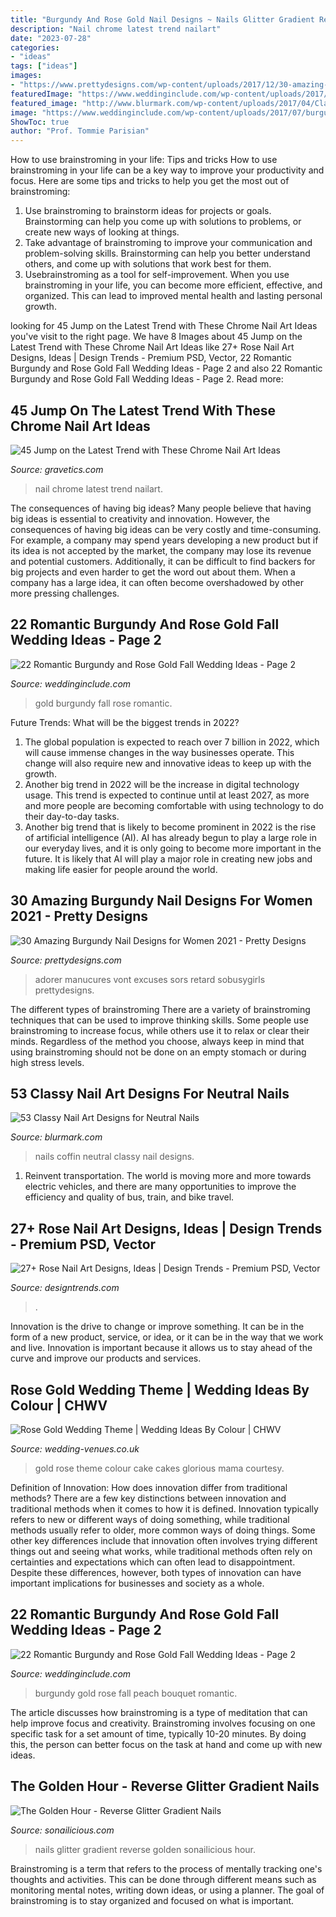 ```yaml
---
title: "Burgundy And Rose Gold Nail Designs ~ Nails Glitter Gradient Reverse Golden Sonailicious Hour"
description: "Nail chrome latest trend nailart"
date: "2023-07-28"
categories:
- "ideas"
tags: ["ideas"]
images:
- "https://www.prettydesigns.com/wp-content/uploads/2017/12/30-amazing-burgundy-nail-designs-for-women-2018.png"
featuredImage: "https://www.weddinginclude.com/wp-content/uploads/2017/07/Gold-and-burgundy-for-Fall.jpg"
featured_image: "http://www.blurmark.com/wp-content/uploads/2017/04/Classic-Coffin-Nails.jpg"
image: "https://www.weddinginclude.com/wp-content/uploads/2017/07/burgundy-peach-bouquet-photo-by-GreenAutumn.jpg"
ShowToc: true
author: "Prof. Tommie Parisian"
---
```



How to use brainstroming in your life: Tips and tricks
How to use brainstroming in your life can be a key way to improve your productivity and focus. Here are some tips and tricks to help you get the most out of brainstroming: 
1) Use brainstroming to brainstorm ideas for projects or goals. Brainstorming can help you come up with solutions to problems, or create new ways of looking at things. 
2) Take advantage of brainstroming to improve your communication and problem-solving skills. Brainstorming can help you better understand others, and come up with solutions that work best for them. 
3) Usebrainstroming as a tool for self-improvement. When you use brainstroming in your life, you can become more efficient, effective, and organized. This can lead to improved mental health and lasting personal growth.

	

		
looking for 45 Jump on the Latest Trend with These Chrome Nail Art Ideas you've visit to the right page. We have 8 Images about 45 Jump on the Latest Trend with These Chrome Nail Art Ideas like 27+ Rose Nail Art Designs, Ideas | Design Trends - Premium PSD, Vector, 22 Romantic Burgundy and Rose Gold Fall Wedding Ideas - Page 2 and also 22 Romantic Burgundy and Rose Gold Fall Wedding Ideas - Page 2. Read more:
		
    
## 45 Jump On The Latest Trend With These Chrome Nail Art Ideas

<img loading=lazy src="https://www.gravetics.com/wp-content/uploads/2017/04/chromeflames-nailart-naildesigns-naildesign-beautifulnails.jpg" onerror="this.onerror=null;this.src='https://tse3.mm.bing.net/th?id=OIP.wt5uldaze20S812oyHwP5QHaHa&amp;pid=15.1';" alt="45 Jump on the Latest Trend with These Chrome Nail Art Ideas">

_Source: gravetics.com_

>nail chrome latest trend nailart. 

	

The consequences of having big ideas?
Many people believe that having big ideas is essential to creativity and innovation. However, the consequences of having big ideas can be very costly and time-consuming. For example, a company may spend years developing a new product but if its idea is not accepted by the market, the company may lose its revenue and potential customers. Additionally, it can be difficult to find backers for big projects and even harder to get the word out about them. When a company has a large idea, it can often become overshadowed by other more pressing challenges.

    
## 22 Romantic Burgundy And Rose Gold Fall Wedding Ideas - Page 2

<img loading=lazy src="https://www.weddinginclude.com/wp-content/uploads/2017/07/Gold-and-burgundy-for-Fall.jpg" onerror="this.onerror=null;this.src='https://tse1.mm.bing.net/th?id=OIP.M36eUpMmJljwiVTGLcLvhgHaLH&amp;pid=15.1';" alt="22 Romantic Burgundy and Rose Gold Fall Wedding Ideas - Page 2">

_Source: weddinginclude.com_

>gold burgundy fall rose romantic. 

	

Future Trends: What will be the biggest trends in 2022?
1. The global population is expected to reach over 7 billion in 2022, which will cause immense changes in the way businesses operate. This change will also require new and innovative ideas to keep up with the growth.
2. Another big trend in 2022 will be the increase in digital technology usage. This trend is expected to continue until at least 2027, as more and more people are becoming comfortable with using technology to do their day-to-day tasks.
3. Another big trend that is likely to become prominent in 2022 is the rise of artificial intelligence (AI). AI has already begun to play a large role in our everyday lives, and it is only going to become more important in the future. It is likely that AI will play a major role in creating new jobs and making life easier for people around the world.

    
## 30 Amazing Burgundy Nail Designs For Women 2021 - Pretty Designs

<img loading=lazy src="https://www.prettydesigns.com/wp-content/uploads/2017/12/30-amazing-burgundy-nail-designs-for-women-2018.png" onerror="this.onerror=null;this.src='https://tse1.mm.bing.net/th?id=OIP.v6JmvNEFgHb3Du-R0uguDAHaHc&amp;pid=15.1';" alt="30 Amazing Burgundy Nail Designs for Women 2021 - Pretty Designs">

_Source: prettydesigns.com_

>adorer manucures vont excuses sors retard sobusygirls prettydesigns. 

	

The different types of brainstroming
There are a variety of brainstroming techniques that can be used to improve thinking skills. Some people use brainstroming to increase focus, while others use it to relax or clear their minds. Regardless of the method you choose, always keep in mind that using brainstroming should not be done on an empty stomach or during high stress levels.

    
## 53 Classy Nail Art Designs For Neutral Nails

<img loading=lazy src="http://www.blurmark.com/wp-content/uploads/2017/04/Classic-Coffin-Nails.jpg" onerror="this.onerror=null;this.src='https://tse1.mm.bing.net/th?id=OIP.c5tT_glWoIVRRuDCw9djjQHaHa&amp;pid=15.1';" alt="53 Classy Nail Art Designs for Neutral Nails">

_Source: blurmark.com_

>nails coffin neutral classy nail designs. 

	

1) Reinvent transportation. The world is moving more and more towards electric vehicles, and there are many opportunities to improve the efficiency and quality of bus, train, and bike travel. 

    
## 27+ Rose Nail Art Designs, Ideas | Design Trends - Premium PSD, Vector

<img loading=lazy src="https://images.designtrends.com/wp-content/uploads/2016/03/21051030/Beautiful-Red-Black-Rose-Nail-Design.jpg" onerror="this.onerror=null;this.src='https://tse3.mm.bing.net/th?id=OIP.gzy0J6Byq_hp8gE9YauwHAHaJQ&amp;pid=15.1';" alt="27+ Rose Nail Art Designs, Ideas | Design Trends - Premium PSD, Vector">

_Source: designtrends.com_

>. 

	

Innovation is the drive to change or improve something. It can be in the form of a new product, service, or idea, or it can be in the way that we work and live. Innovation is important because it allows us to stay ahead of the curve and improve our products and services.

    
## Rose Gold Wedding Theme | Wedding Ideas By Colour | CHWV

<img loading=lazy src="https://www.wedding-venues.co.uk/sites/default/files/22.wedding-ideas-colour-rose-gold-wedding-theme.jpg" onerror="this.onerror=null;this.src='https://tse4.mm.bing.net/th?id=OIP.rU5OCZMhQPUKZ8eokb6gGQHaLH&amp;pid=15.1';" alt="Rose Gold Wedding Theme | Wedding Ideas By Colour | CHWV">

_Source: wedding-venues.co.uk_

>gold rose theme colour cake cakes glorious mama courtesy. 

	

Definition of Innovation: How does innovation differ from traditional methods?
There are a few key distinctions between innovation and traditional methods when it comes to how it is defined. Innovation typically refers to new or different ways of doing something, while traditional methods usually refer to older, more common ways of doing things. Some other key differences include that innovation often involves trying different things out and seeing what works, while traditional methods often rely on certainties and expectations which can often lead to disappointment. Despite these differences, however, both types of innovation can have important implications for businesses and society as a whole.

    
## 22 Romantic Burgundy And Rose Gold Fall Wedding Ideas - Page 2

<img loading=lazy src="https://www.weddinginclude.com/wp-content/uploads/2017/07/burgundy-peach-bouquet-photo-by-GreenAutumn.jpg" onerror="this.onerror=null;this.src='https://tse1.mm.bing.net/th?id=OIP.6_fe_FvSlbK9Vj484szM5wHaLG&amp;pid=15.1';" alt="22 Romantic Burgundy and Rose Gold Fall Wedding Ideas - Page 2">

_Source: weddinginclude.com_

>burgundy gold rose fall peach bouquet romantic. 

	

The article discusses how brainstroming is a type of meditation that can help improve focus and creativity. Brainstroming involves focusing on one specific task for a set amount of time, typically 10-20 minutes. By doing this, the person can better focus on the task at hand and come up with new ideas.

    
## The Golden Hour - Reverse Glitter Gradient Nails

<img loading=lazy src="https://sonailicious.com/wp-content/uploads/2013/06/reverse-glitter-gradient-nails-1.jpg" onerror="this.onerror=null;this.src='https://tse4.mm.bing.net/th?id=OIP.U2FB4NvHaSCVuVpjNs183gHaLH&amp;pid=15.1';" alt="The Golden Hour - Reverse Glitter Gradient Nails">

_Source: sonailicious.com_

>nails glitter gradient reverse golden sonailicious hour. 

	

Brainstroming is a term that refers to the process of mentally tracking one's thoughts and activities. This can be done through different means such as monitoring mental notes, writing down ideas, or using a planner. The goal of brainstroming is to stay organized and focused on what is important.

